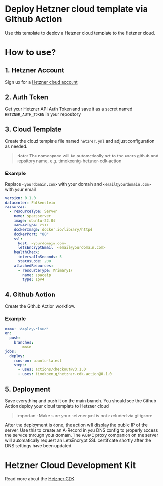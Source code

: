 # Deploy Hetzner cloud template via Github Action

Use this template to deploy a Hetzner cloud template to the Hetzner cloud.

# How to use?

## 1. Hetzner Account

Sign up for a [Hetzner cloud account](https://accounts.hetzner.com/signUp)

## 2. Auth Token

Get your Hetzner API Auth Token and save it as a secret named `HETZNER_AUTH_TOKEN` in your repository

## 3. Cloud Template

Create the cloud template file named `hetzner.yml` and adjust configuration as needed.

> Note: The namespace will be automatically set to the users github and repsitory name, e.g. timokoenig-hetzner-cdk-action

### Example

Replace `<yourdomain.com>` with your domain and `<email@yourdomain.com>` with your email.

```yml
version: 0.1.0
datacenter: Falkenstein
resources:
  - resourceType: Server
    name: spaceserver
    image: ubuntu-22.04
    serverType: cx11
    dockerImage: docker.io/library/httpd
    dockerPort: "80"
    ssl:
      host: <yourdomain.com>
      letsEncryptEmail: <email@yourdomain.com>
    healthCheck:
      intervalInSeconds: 5
      statusCode: 200
    attachedResources:
      - resourceType: PrimaryIP
        name: spaceip
        type: ipv4
```

## 4. Github Action

Create the Github Action workflow.

### Example

```yml
name: 'deploy-cloud'
on:
  push:
    branches:
      - main
jobs:
  deploy:
    runs-on: ubuntu-latest
    steps:
      - uses: actions/checkout@v3.1.0
      - uses: timokoenig/hetzner-cdk-action@0.1.0
```

## 5. Deployment

Save everything and push it on the main branch. You should see the Github Action deploy your cloud template to Hetzner cloud.

> Important: Make sure your hetzner.yml is not excluded via gitignore

After the deployment is done, the action will display the public IP of the server. Use this to create an A-Record in you DNS config to properly access the service through your domain. The ACME proxy companion on the server will automatically request an LetsEncrypt SSL certificate shortly after the DNS settings have been updated.

# Hetzner Cloud Development Kit

Read more about the [Hetzner CDK](https://github.com/timokoenig/hetzner-cdk)
